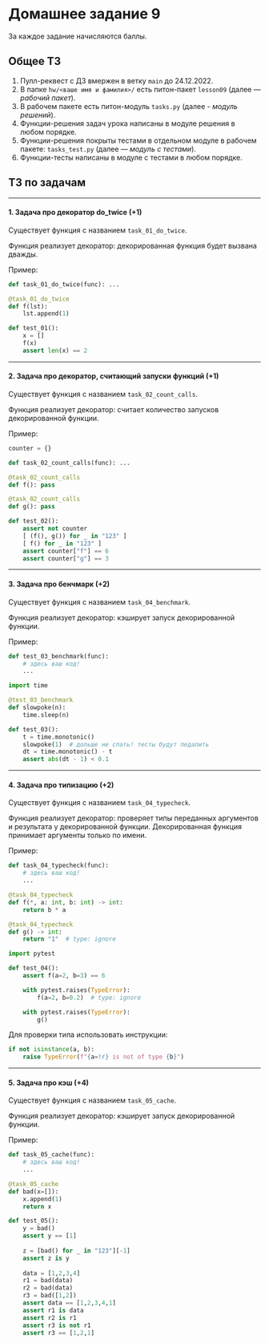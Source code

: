 # Домашнее задание 9

За каждое задание начисляются баллы.

## Общее ТЗ

1. Пулл-реквест с ДЗ вмержен в ветку `main` до 24.12.2022.
2. В папке `hw/<ваше имя и фамилия>/` есть питон-пакет `lesson09` (далее — _рабочий пакет_).
3. В рабочем пакете есть питон-модуль `tasks.py` (далее - _модуль решений_).
4. Функции-решения задач урока написаны в модуле решения в любом порядке.
5. Функции-решения покрыты тестами в отдельном модуле в рабочем пакете: `tasks_test.py` (далее — _модуль с тестами_).
6. Функции-тесты написаны в модуле с тестами в любом порядке.

## ТЗ по задачам

---

#### 1. Задача про декоратор do_twice (+1)

Существует функция с названием `task_01_do_twice`.

Функция реализует декоратор: декорированная функция будет вызвана дважды.

Пример:

```python
def task_01_do_twice(func): ...

@task_01_do_twice
def f(lst):
    lst.append(1)

def test_01():
    x = []
    f(x)
    assert len(x) == 2
```

---

#### 2. Задача про декоратор, считающий запуски функций (+1)

Существует функция с названием `task_02_count_calls`.

Функция реализует декоратор: считает количество запусков декорированной функции.

Пример:

```python
counter = {}

def task_02_count_calls(func): ...

@task_02_count_calls
def f(): pass

@task_02_count_calls
def g(): pass

def test_02():
    assert not counter
    [ (f(), g()) for _ in "123" ]
    [ f() for _ in "123" ]
    assert counter["f"] == 6
    assert counter["g"] == 3
```

---

#### 3. Задача про бенчмарк (+2)

Существует функция с названием `task_04_benchmark`.

Функция реализует декоратор: кэширует запуск декорированной функции.

Пример:

```python
def test_03_benchmark(func):
    # здесь ваш код!
    ...

import time

@test_03_benchmark
def slowpoke(n):
    time.sleep(n)

def test_03():
    t = time.monotonic()
    slowpoke(1)  # дольше не спать! тесты будут педалить
    dt = time.monotonic() - t
    assert abs(dt - 1) < 0.1
```

---

#### 4. Задача про типизацию (+2)

Существует функция с названием `task_04_typecheck`.

Функция реализует декоратор: проверяет типы переданных аргументов и результата
у декорированной функции. Декорированная функция принимает аргументы только по имени.

Пример:

```python
def task_04_typecheck(func):
    # здесь ваш код!
    ...

@task_04_typecheck
def f(*, a: int, b: int) -> int:
    return b * a

@task_04_typecheck
def g() -> int:
    return "1"  # type: ignore

import pytest

def test_04():
    assert f(a=2, b=3) == 6

    with pytest.raises(TypeError):
        f(a=2, b=0.2)  # type: ignore

    with pytest.raises(TypeError):
        g()
```

Для проверки типа использовать инструкции:

```python
if not isinstance(a, b):
    raise TypeError(f"{a=!r} is not of type {b}")
```

---

#### 5. Задача про кэш (+4)

Существует функция с названием `task_05_cache`.

Функция реализует декоратор: кэширует запуск декорированной функции.

Пример:

```python
def task_05_cache(func):
    # здесь ваш код!
    ...

@task_05_cache
def bad(x=[]):
    x.append(1)
    return x

def test_05():
    y = bad()
    assert y == [1]
    
    z = [bad() for _ in "123"][-1]
    assert z is y
    
    data = [1,2,3,4]
    r1 = bad(data)
    r2 = bad(data)
    r3 = bad([1,2])
    assert data == [1,2,3,4,1]
    assert r1 is data
    assert r2 is r1
    assert r3 is not r1
    assert r3 == [1,2,1]
```

